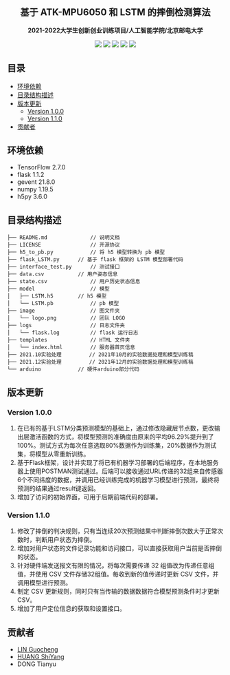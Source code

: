 <h2 align="center"> 基于 ATK-MPU6050 和 LSTM 的摔倒检测算法 </h2>
<p align="center"><b>2021-2022大学生创新创业训练项目/人工智能学院/北京邮电大学</b></p>

<p align="center">
    <img src="https://badgen.net/github/license/lgc0208/fall_detection/">
    <img src="https://badgen.net/github/commits/lgc0208/fall_detection/main/">
    <img src="https://badgen.net/github/releases/lgc0208/fall_detection/">    
    <img src="https://badgen.net/github/release/lgc0208/fall_detection">
    <img src="https://badgen.net/github/last-commit/lgc0208/fall_detection/main/">
</p>

## 目录

- [环境依赖](#环境依赖)
- [目录结构描述](#目录结构描述)
- [版本更新](#版本更新)
    - [Version 1.0.0](#version-100)
    - [Version 1.1.0](#version-110)
- [贡献者](#贡献者)





## 环境依赖

- TensorFlow 2.7.0
- flask 1.1.2
- gevent 21.8.0
- numpy 1.19.5
- h5py 3.6.0

## 目录结构描述

```
├── README.md              // 说明文档
├── LICENSE                // 开源协议
├── h5_to_pb.py            // 将 h5 模型转换为 pb 模型
├── flask_LSTM.py	   // 基于 flask 框架的 LSTM 模型部署代码
├── interface_test.py	   // 测试接口
├── data.csv     	   // 用户姿态信息
├── state.csv	           // 用户历史状态信息
├── model                  // 模型
│   ├── LSTM.h5  	   // h5 模型
│   └── LSTM.pb            // pb 模型
├── image                  // 图文件夹
│   └── logo.png           // 团队 LOGO
├── logs                   // 日志文件夹
│   └── flask.log          // flask 运行日志
├── templates              // HTML 文件夹
│   └── index.html         // 服务器首页信息
├── 2021.10实验处理         // 2021年10月的实验数据处理和模型训练稿
├── 2021.12实验处理         // 2021年12月的实验数据处理和模型训练稿
└── arduino     	   // 硬件arduino部分代码
```

## 版本更新

### Version 1.0.0

1. 在已有的基于LSTM分类预测模型的基础上，通过修改隐藏层节点数，更改输出层激活函数的方式，将模型预测的准确度由原来的平均96.29%提升到了100%。测试方式为每次任意选取80%数据作为训练集，20%数据作为测试集，将模型从零重新训练。
2. 基于Flask框架，设计并实现了将已有机器学习部署的后端程序，在本地服务器上使用POSTMAN测试通过。后端可以接收通过URL传递的32组来自传感器6个不同纬度的数据，并调用已经训练完成的机器学习模型进行预测，最终将预测的结果通过result键返回。
3. 增加了访问的初始界面，可用于后期前端代码的部署。

### Version 1.1.0

1. 修改了摔倒的判决规则，只有当连续20次预测结果中判断摔倒次数大于正常次数时，判断用户状态为摔倒。
2. 增加对用户状态的文件记录功能和访问接口，可以直接获取用户当前是否摔倒的状态。
3. 针对硬件端发送报文有限的情况，将每次需要传递 32 组值改为传递任意组值，并使用 CSV 文件存储32组值。每收到新的值传递时更新 CSV 文件，并调用模型进行预测。
4. 制定 CSV 更新规则，同时只有当传输的数据数据符合模型预测条件时才更新 CSV。
5. 增加了用户定位信息的获取和设置接口。

## 贡献者
- [LIN Guocheng](https://github.com/lgc0208)
- [HUANG ShiYang](https://github.com/moontree613)
- DONG Tianyu
